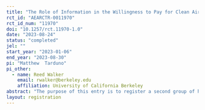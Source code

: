 ```yaml
---
title: "The Role of Information in the Willingness to Pay for Clean Air (Auxiliary)"
rct_id: "AEARCTR-0011970"
rct_id_num: "11970"
doi: "10.1257/rct.11970-1.0"
date: "2023-08-24"
status: "completed"
jel: ""
start_year: "2023-01-06"
end_year: "2023-08-30"
pi: "Matthew  Tarduno"
pi_other:
  - name: Reed Walker
    email: rwalker@berkeley.edu
    affiliation: University of California Berkeley
abstract: "The purpose of this entry is to register a second group of hypotheses that we conduct as part of a split-sample approach, following Anderson and Magruder (2017). As outlined in the primary pre-analysis plan for this project (AEARCTR-0010435), we test several "main" hypotheses for this project. We also test "auxiliary" hypotheses by first screening the tests in an exploratory sample (35% of observations). The final step is to use the remaining 65% of data to confirm/reject the auxiliary hypotheses that passed the screening threshold (t=1.6) in the exploratory sample. In the attached pre-analysis plan, we list the hypotheses that passed the screening stage, and that we will test on the confirmation sample. "
layout: registration
---
```



